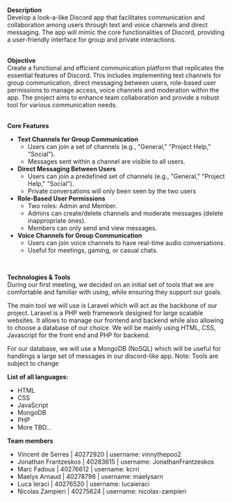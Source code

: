 <b>Description</b><br>
Develop a look-a-like Discord app that facilitates communication and collaboration among users through text and voice channels and direct messaging. The app will mimic the core functionalities of Discord, providing a user-friendly interface for group and private interactions.<br><br>

<b>Objective</b><br>
Create a functional and efficient communication platform that replicates the essential features of Discord. This includes implementing text channels for group communication, direct messaging between users, role-based user permissions to manage access, voice channels and moderation within the app. The project aims to enhance team collaboration and provide a robust tool for various communication needs.<br><br>

<b>Core Features</b><br>
<ul>
    <li><b>Text Channels for Group Communication</b>
        <ul>
            <li>Users can join a set of channels (e.g., "General," "Project Help," "Social").</li>
            <li>Messages sent within a channel are visible to all users.</li>
        </ul>
    </li>
    <li><b>Direct Messaging Between Users</b>
        <ul>
            <li>Users can join a predefined set of channels (e.g., "General," "Project Help," "Social").</li>
            <li>Private conversations will only been seen by the two users </li>
        </ul>
    </li>
    <li><b>Role-Based User Permissions</b>
        <ul>
            <li>Two roles: Admin and Member.</li>
            <li>Admins can create/delete channels and moderate messages (delete inappropriate ones).</li>
            <li>Members can only send and view messages.</li>
        </ul>
    </li>
    <li><b>Voice Channels for Group Communication</b>
        <ul>
            <li>Users can join voice channels to have real-time audio conversations.</li>
            <li>Useful for meetings, gaming, or casual chats.</li>
        </ul>
    </li>
</ul><br>

<b>Technologies & Tools</b><br>
During our first meeting, we decided on an initial set of tools that we are comfortable and familiar with using, while ensuring they support our goals. 

The main tool we will use is Laravel which will act as the backbone of our project. Laravel is a PHP web framework designed for large scalable websites. It allows to manage our frontend and backend while also allowing to choose a database of our choice. We will be mainly using HTML, CSS, Javascript for the front end and PHP for backend.

For our database, we will use a MongoDB (NoSQL) which will be useful for handlings a large set of messages in our discord-like app. 
Note: Tools are subject to change

<b>List of all languages:</b>
<ul>
    <li>HTML</li>
    <li>CSS</li>
    <li>JavaScript</li>
    <li>MongoDB</li>
    <li>PHP</li>
    <li>More TBD...</li>
</ul>

<b>Team members</b><br>
<ul>
    <li>Vincent de Serres | 40272920 | username: vinnythepoo2</li>
    <li>Jonathan Frantzeskos | 40283615 | username: JonathanFrantzeskos</li>
    <li>Marc Fadous | 40276612 | username: kcrri</li>
    <li>Maelys Arnaud | 40278798 | username: maelysarn</li>
    <li>Luca Ieraci | 40276520 | username: lucaieraci</li>
    <li>Nicolas Zampieri | 40275624 | username: nicolas-zampieri</li>
</ul>
